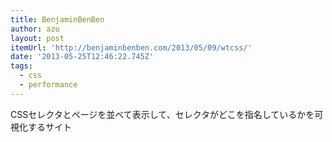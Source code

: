 ```yaml
---
title: BenjaminBenBen
author: azu
layout: post
itemUrl: 'http://benjaminbenben.com/2013/05/09/wtcss/'
date: '2013-05-25T12:46:22.745Z'
tags:
  - css
  - performance
---
```

CSSセレクタとページを並べて表示して、セレクタがどこを指名しているかを可視化するサイト
